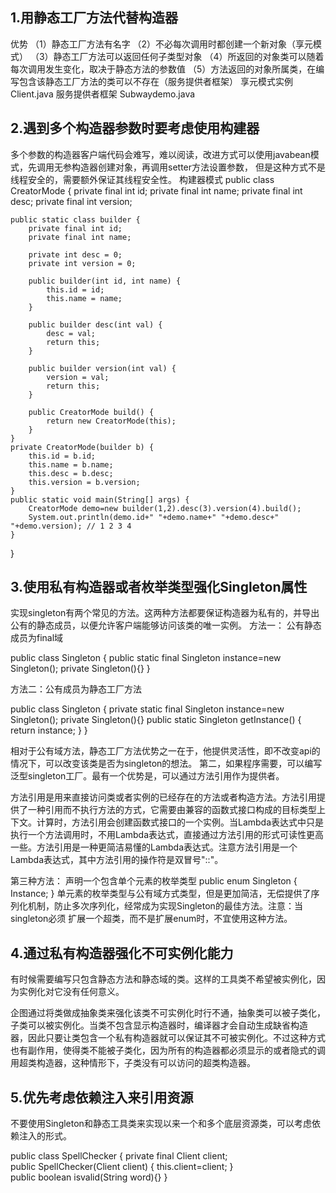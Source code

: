 ## 1.用静态工厂方法代替构造器
优势
（1）静态工厂方法有名字
（2）不必每次调用时都创建一个新对象（享元模式）
（3）静态工厂方法可以返回任何子类型对象
（4）所返回的对象类可以随着每次调用发生变化，取决于静态方法的参数值
（5）方法返回的对象所属类，在编写包含该静态工厂方法的类可以不存在（服务提供者框架）
享元模式实例Client.java
服务提供者框架 Subwaydemo.java


## 2.遇到多个构造器参数时要考虑使用构建器
多个参数的构造器客户端代码会难写，难以阅读，改进方式可以使用javabean模式，先调用无参构造器创建对象，再调用setter方法设置参数，
但是这种方式不是线程安全的，需要额外保证其线程安全性。
构建器模式
public class CreatorMode {
    private final int id;
    private final int name;
    private final int desc;
    private final int version;

    public static class builder {
        private final int id;
        private final int name;

        private int desc = 0;
        private int version = 0;

        public builder(int id, int name) {
            this.id = id;
            this.name = name;
        }

        public builder desc(int val) {
            desc = val;
            return this;
        }

        public builder version(int val) {
            version = val;
            return this;
        }

        public CreatorMode build() {
            return new CreatorMode(this);
        }
    }
    private CreatorMode(builder b) {
        this.id = b.id;
        this.name = b.name;
        this.desc = b.desc;
        this.version = b.version;
    }
    public static void main(String[] args) {
        CreatorMode demo=new builder(1,2).desc(3).version(4).build();
        System.out.println(demo.id+" "+demo.name+" "+demo.desc+" "+demo.version); // 1 2 3 4
    }
}

## 3.使用私有构造器或者枚举类型强化Singleton属性
实现singleton有两个常见的方法。这两种方法都要保证构造器为私有的，并导出公有的静态成员，以便允许客户端能够访问该类的唯一实例。
方法一： 公有静态成员为final域

public class Singleton {
        public static final Singleton instance=new Singleton();
        private Singleton(){}
}

方法二：公有成员为静态工厂方法

public class Singleton {
        private static final Singleton instance=new Singleton();
        private Singleton(){}
        public static Singleton getInstance()
        {
            return instance;
        }
}

相对于公有域方法，静态工厂方法优势之一在于，他提供灵活性，即不改变api的情况下，可以改变该类是否为singleton的想法。
第二，如果程序需要，可以编写泛型singleton工厂。最有一个优势是，可以通过方法引用作为提供者。

方法引用是用来直接访问类或者实例的已经存在的方法或者构造方法。方法引用提供了一种引用而不执行方法的方式，它需要由兼容的函数式接口构成的目标类型上下文。计算时，方法引用会创建函数式接口的一个实例。当Lambda表达式中只是执行一个方法调用时，不用Lambda表达式，直接通过方法引用的形式可读性更高一些。方法引用是一种更简洁易懂的Lambda表达式。注意方法引用是一个Lambda表达式，其中方法引用的操作符是双冒号"::"。

第三种方法： 声明一个包含单个元素的枚举类型
public enum Singleton {
    Instance;
}
单元素的枚举类型与公有域方式类型，但是更加简洁，无偿提供了序列化机制，防止多次序列化，经常成为实现Singleton的最佳方法。注意：当singleton必须
扩展一个超类，而不是扩展enum时，不宜使用这种方法。

## 4.通过私有构造器强化不可实例化能力
有时候需要编写只包含静态方法和静态域的类。这样的工具类不希望被实例化，因为实例化对它没有任何意义。

企图通过将类做成抽象类来强化该类不可实例化时行不通，抽象类可以被子类化，子类可以被实例化。当类不包含显示构造器时，编译器才会自动生成缺省构造
器，因此只要让类包含一个私有构造器就可以保证其不可被实例化。不过这种方式也有副作用，使得类不能被子类化，因为所有的构造器都必须显示的或者隐式的调用超类构造器，这种情形下，子类没有可以访问的超类构造器。

## 5.优先考虑依赖注入来引用资源
不要使用Singleton和静态工具类来实现以来一个和多个底层资源类，可以考虑依赖注入的形式。

public class SpellChecker {
    private final Client client;  
    public SpellChecker(Client client)
    {
        this.client=client;
    }    
    public boolean isvalid(String word){} 
}


